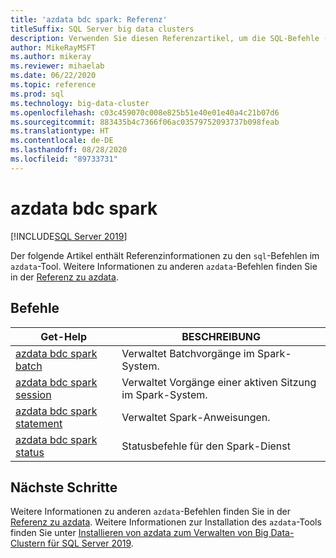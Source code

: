 ```yaml
---
title: 'azdata bdc spark: Referenz'
titleSuffix: SQL Server big data clusters
description: Verwenden Sie diesen Referenzartikel, um die SQL-Befehle (insbesondere den „bdc spark“-Befehl) im azdata-Tool zu verstehen.
author: MikeRayMSFT
ms.author: mikeray
ms.reviewer: mihaelab
ms.date: 06/22/2020
ms.topic: reference
ms.prod: sql
ms.technology: big-data-cluster
ms.openlocfilehash: c03c459070c008e825b51e40e01e40a4c21b07d6
ms.sourcegitcommit: 883435b4c7366f06ac03579752093737b098feab
ms.translationtype: HT
ms.contentlocale: de-DE
ms.lasthandoff: 08/28/2020
ms.locfileid: "89733731"
---
```

# <a name="azdata-bdc-spark"></a>azdata bdc spark

[!INCLUDE[SQL Server 2019](../../includes/applies-to-version/sqlserver2019.md)]

Der folgende Artikel enthält Referenzinformationen zu den `sql`-Befehlen im `azdata`-Tool. Weitere Informationen zu anderen `azdata`-Befehlen finden Sie in der [Referenz zu azdata](reference-azdata.md).

## <a name="commands"></a>Befehle
| Get-Help | BESCHREIBUNG |
| --- | --- |
[azdata bdc spark batch](reference-azdata-bdc-spark-batch.md) | Verwaltet Batchvorgänge im Spark-System.
[azdata bdc spark session](reference-azdata-bdc-spark-session.md) | Verwaltet Vorgänge einer aktiven Sitzung im Spark-System.
[azdata bdc spark statement](reference-azdata-bdc-spark-statement.md) | Verwaltet Spark-Anweisungen.
[azdata bdc spark status](reference-azdata-bdc-spark-status.md) | Statusbefehle für den Spark-Dienst

## <a name="next-steps"></a>Nächste Schritte

Weitere Informationen zu anderen `azdata`-Befehlen finden Sie in der [Referenz zu azdata](reference-azdata.md). Weitere Informationen zur Installation des `azdata`-Tools finden Sie unter [Installieren von azdata zum Verwalten von Big Data-Clustern für SQL Server 2019](../install/deploy-install-azdata.md).
